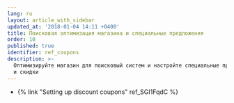 ```yaml
---
lang: ru
layout: article_with_sidebar
updated_at: '2018-01-04 14:11 +0400'
title: Поисковая оптимизация магазина и специальные предложения
order: 10
published: true
identifier: ref_coupons
description: >-
  Оптимизируйте магазин для поисковый систем и настройте специальные предложения
  и скидки
---
```

*   {% link "Setting up discount coupons" ref_SGI1FqdC %}
